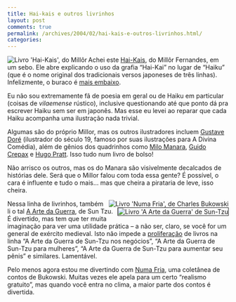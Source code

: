 ```yaml
---
title: Hai-kais e outros livrinhos
layout: post
comments: true
permalink: /archives/2004/02/hai-kais-e-outros-livrinhos.html/
categories:
---
```

<img src="//chester.me/img/blig/haikais.jpg" border=0 alt="Livro 'Hai-Kais', do Millôr" align="left">Achei este <a href="http://www.submarino.com.br/books_productdetails.asp?Query=ProductPage&#038;ProdTypeId=1&#038;ProdId=32673&#038;ST=SE" >Hai-Kais</a>, do Millôr Fernandes, em um sebo. Ele abre explicando o uso da grafia &#8220;Hai-Kai&#8221; no lugar de &#8220;Haiku&#8221; (que é o nome original dos tradicionais versos japoneses de três linhas). Infelizmente, o buraco é <a href="http://www.toyomasu.com/haiku/#whatishaiku" >mais embaixo</a>.

Eu não sou extremamente fã de poesia em geral ou de Haiku em particular (coisas de *vilaemense* rústico), inclusive questionando até que ponto dá pra escrever Haiku sem ser em japonês. Mas esse eu levei ao reparar que cada Haiku acompanha uma ilustração nada trivial.

Algumas são do próprio Millor, mas os outros ilustradores incluem <a href="http://www.artpassions.net/dore/dore.html" >Gustave Doré</a> (ilustrador do século 19, famoso por suas ilustrações para A Divina Comédia), além de gênios dos quadrinhos como <a href="http://www.milomanara.it/" >Milo Manara</a>, <a href="http://www.lambiek.net/crepax.htm" >Guido Crepax</a> e <a href="http://perso.club-internet.fr/batmouse/" >Hugo Pratt</a>. Isso tudo num livro de bolso!

Não arrisco os outros, mas os do Manara são visivelmente decalcados de histórias dele. Será que o Millor falou com toda essa gente? É possível, o cara é influente e tudo o mais&#8230; mas que cheira a pirataria de leve, isso cheira.

<img src="//chester.me/img/blig/numafria.jpg" border=0 alt="Livro 'Numa Fria', de Charles Bukowski" align="right"><img src="//chester.me/img/blig/artedaguerra.jpg" border=1 alt="Livro 'A Arte da Guerra' de Sun-Tzu" align="right">Nessa linha de livrinhos, também li o tal <a href="http://www.submarino.com.br/books_productdetails.asp?Query=ProductPage&#038;ProdTypeId=1&#038;ProdId=6986&#038;ST=SE" >A Arte da Guerra</a>, de Sun Tzu. É divertido, mas tem que ter muita imaginação para ver uma utilidade prática &#8211; a não ser, claro, se você for um general de exército medieval. Isto não impede a <a href="http://www.livrariacultura.com.br/scripts/cultura/catalogo/busca.asp?tipo_pesq=titulo&#038;palavra=a+arte+da+guerra+para&#038;sid=01611893251214609892930546&#038;k5=F83EAE6&#038;uid=&#038;lastreg=&#038;parceiro=TPPTOJ" >proliferação</a> de livros na linha &#8220;A Arte da Guerra de Sun-Tzu nos negócios&#8221;, &#8220;A Arte da Guerra de Sun-Tzu para mulheres&#8221;, &#8220;A Arte da Guerra de Sun-Tzu para aumentar seu pênis&#8221; e similares. Lamentável.

Pelo menos agora estou me divertindo com <a href="http://www.submarino.com.br/books_productdetails.asp?Query=ProductPage&#038;ProdTypeId=1&#038;ProdId=47342&#038;ST=SE" >Numa Fria</a>, uma coletânea de contos de Bukowski. Muitas vezes ele apela para um certo &#8220;realismo gratuito&#8221;, mas quando você entra no clima, a maior parte dos contos é divertida.
